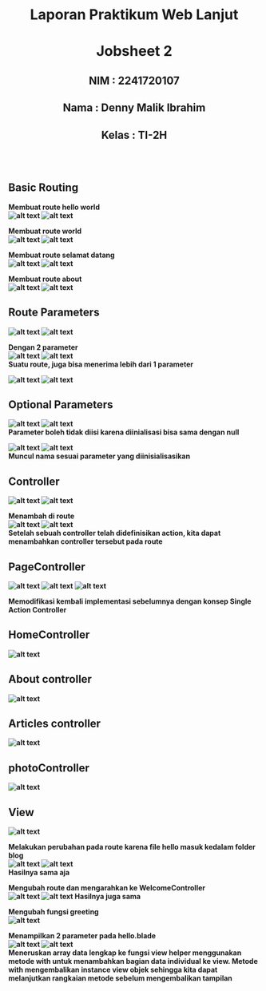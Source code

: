# <center><strong> Laporan Praktikum Web Lanjut </center>

# <center> Jobsheet 2 </strong></center>

## <center><strong>NIM : 2241720107 <br></center>

## <center><strong>Nama : Denny Malik Ibrahim <br></center>

## <center><strong>Kelas : TI-2H</center>

<br>
<br>

## Basic Routing<br>

Membuat route hello world <br>
![alt text](images/image-3.png)
![alt text](images/image.png)

Membuat route world <br>
![alt text](images/image-4.png)
![alt text](images/image-1.png)

Membuat route selamat datang <br>
![alt text](images/image-5.png)
![alt text](images/image-2.png)

Membuat route about <br>
![alt text](images/image-6.png)
![alt text](images/image-7.png)

## Route Parameters <br>

![alt text](images/image-8.png)
![alt text](images/image-9.png)

Dengan 2 parameter <br>
![alt text](images/image-10.png)
![alt text](images/image-11.png) <br>
Suatu route, juga bisa menerima lebih dari 1 parameter

![alt text](images/image-13.png)
![alt text](images/image-12.png)

## Optional Parameters <br>

![alt text](images/image-14.png)
![alt text](images/image-16.png) <br>
Parameter boleh tidak diisi karena diinialisasi bisa sama dengan null

![alt text](images/image-17.png)
![alt text](images/image-18.png) <br>
Muncul nama sesuai parameter yang diinisialisasikan

## Controller <br>

![alt text](images/image-19.png)
![alt text](images/image-20.png)

Menambah di route <br>
![alt text](images/image-21.png)
![alt text](images/image-22.png) <br>
Setelah sebuah controller telah didefinisikan action, kita dapat menambahkan controller tersebut pada route

## PageController <br>

![alt text](images/image-23.png)
![alt text](images/image-24.png)
![alt text](images/image-25.png) <br>

Memodifikasi kembali implementasi sebelumnya dengan konsep Single Action Controller <br>

## HomeController <br>

![alt text](images/image-26.png)

## About controller <br>

![alt text](images/image-27.png)

## Articles controller <br>

![alt text](images/image-28.png)

## photoController <br>

![alt text](images/image-29.png)

## View <br>

![alt text](images/image-30.png) <br>

Melakukan perubahan pada route karena file hello masuk kedalam folder blog <br>
![alt text](images/image-31.png)
![alt text](images/image-32.png) <br>
Hasilnya sama aja <br>

Mengubah route dan mengarahkan ke WelcomeController <br>
![alt text](images/image-33.png)
![alt text](images/image-34.png)
Hasilnya juga sama <br>

Mengubah fungsi greeting <br>
![alt text](images/image-35.png)

Menampilkan 2 parameter pada hello.blade <br>
![alt text](images/image-36.png)
![alt text](images/image-37.png) <br>
Meneruskan array data lengkap ke fungsi view helper menggunakan metode with untuk menambahkan bagian data individual ke view. Metode with mengembalikan instance view objek sehingga kita dapat melanjutkan rangkaian metode sebelum mengembalikan tampilan